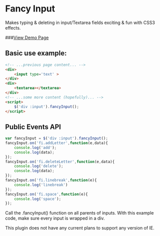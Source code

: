 Fancy Input
=============
Makes typing & deleting in input/Textarea fields exciting & fun with CSS3 effects.

###[View Demo Page](http://dropthebit.com/demos/fancy_input/fancyInput.html)

## Basic use example:
```html
<!-- ...previous page content... -->
<div>
	<input type='text' >
</div>
<div>
	<textarea></textarea>
</div>
<!-- ...some more content (hopefully)... -->
<script>
    $('div :input').fancyInput();
</script>
```

## Public Events API
```javascript
var fancyInput = $('div :input').fancyInput();
fancyInput.on('fi.addLetter',function(e,data){
	console.log('add');
	console.log(data);
});
fancyInput.on('fi.deleteLetter',function(e,data){
	console.log('delete');
	console.log(data);
});
fancyInput.on('fi.linebreak',function(e){
	console.log('linebreak')
});
fancyInput.on('fi.space',function(e){
	console.log('space');
});
```
Call the .fancyInput() function on all parents of inputs.
With this example code, make sure every input is wrapped in a div.

This plugin does not have any current plans to support any version of IE.
